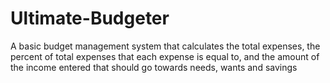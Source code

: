 # Ultimate-Budgeter
A basic budget management system that calculates the total expenses, the percent of total expenses that each expense is equal to, and the amount of the income entered that should go towards needs, wants and savings
